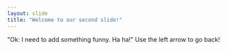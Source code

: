 ```yaml
---
layout: slide
title: "Welcome to our second slide!"
---
```

"Ok: I need to add something funny. Ha ha!"
Use the left arrow to go back!
